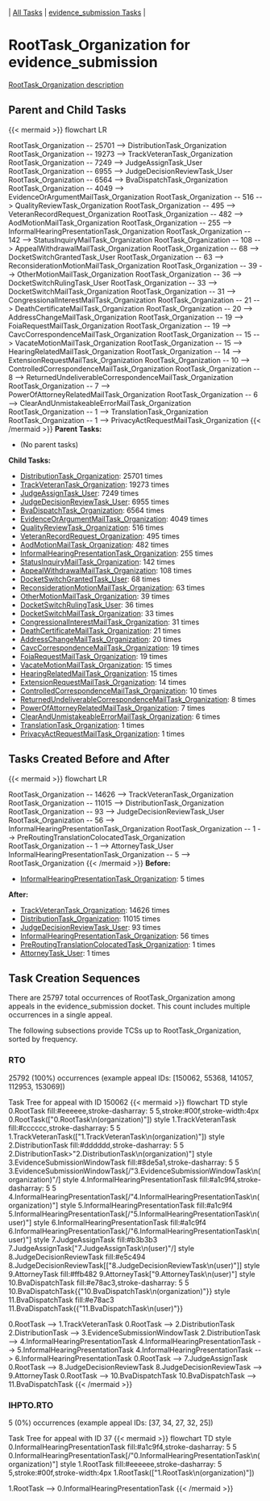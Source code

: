 ---
---
<!-- DO NOT EDIT THIS FILE.  This file is autogenerated. -->
| [All Tasks](../alltasks.md) | [evidence_submission Tasks](tasklist.md) |

# RootTask_Organization for evidence_submission

[RootTask_Organization description](../task_descr/RootTask_Organization.md)

## Parent and Child Tasks

{{< mermaid >}}
flowchart LR

RootTask_Organization -- 25701 --> DistributionTask_Organization
RootTask_Organization -- 19273 --> TrackVeteranTask_Organization
RootTask_Organization -- 7249 --> JudgeAssignTask_User
RootTask_Organization -- 6955 --> JudgeDecisionReviewTask_User
RootTask_Organization -- 6564 --> BvaDispatchTask_Organization
RootTask_Organization -- 4049 --> EvidenceOrArgumentMailTask_Organization
RootTask_Organization -- 516 --> QualityReviewTask_Organization
RootTask_Organization -- 495 --> VeteranRecordRequest_Organization
RootTask_Organization -- 482 --> AodMotionMailTask_Organization
RootTask_Organization -- 255 --> InformalHearingPresentationTask_Organization
RootTask_Organization -- 142 --> StatusInquiryMailTask_Organization
RootTask_Organization -- 108 --> AppealWithdrawalMailTask_Organization
RootTask_Organization -- 68 --> DocketSwitchGrantedTask_User
RootTask_Organization -- 63 --> ReconsiderationMotionMailTask_Organization
RootTask_Organization -- 39 --> OtherMotionMailTask_Organization
RootTask_Organization -- 36 --> DocketSwitchRulingTask_User
RootTask_Organization -- 33 --> DocketSwitchMailTask_Organization
RootTask_Organization -- 31 --> CongressionalInterestMailTask_Organization
RootTask_Organization -- 21 --> DeathCertificateMailTask_Organization
RootTask_Organization -- 20 --> AddressChangeMailTask_Organization
RootTask_Organization -- 19 --> FoiaRequestMailTask_Organization
RootTask_Organization -- 19 --> CavcCorrespondenceMailTask_Organization
RootTask_Organization -- 15 --> VacateMotionMailTask_Organization
RootTask_Organization -- 15 --> HearingRelatedMailTask_Organization
RootTask_Organization -- 14 --> ExtensionRequestMailTask_Organization
RootTask_Organization -- 10 --> ControlledCorrespondenceMailTask_Organization
RootTask_Organization -- 8 --> ReturnedUndeliverableCorrespondenceMailTask_Organization
RootTask_Organization -- 7 --> PowerOfAttorneyRelatedMailTask_Organization
RootTask_Organization -- 6 --> ClearAndUnmistakeableErrorMailTask_Organization
RootTask_Organization -- 1 --> TranslationTask_Organization
RootTask_Organization -- 1 --> PrivacyActRequestMailTask_Organization
{{< /mermaid >}}
**Parent Tasks:**

   * (No parent tasks)

**Child Tasks:**

   * [DistributionTask_Organization](DistributionTask_Organization.md): 25701 times
   * [TrackVeteranTask_Organization](TrackVeteranTask_Organization.md): 19273 times
   * [JudgeAssignTask_User](JudgeAssignTask_User.md): 7249 times
   * [JudgeDecisionReviewTask_User](JudgeDecisionReviewTask_User.md): 6955 times
   * [BvaDispatchTask_Organization](BvaDispatchTask_Organization.md): 6564 times
   * [EvidenceOrArgumentMailTask_Organization](EvidenceOrArgumentMailTask_Organization.md): 4049 times
   * [QualityReviewTask_Organization](QualityReviewTask_Organization.md): 516 times
   * [VeteranRecordRequest_Organization](VeteranRecordRequest_Organization.md): 495 times
   * [AodMotionMailTask_Organization](AodMotionMailTask_Organization.md): 482 times
   * [InformalHearingPresentationTask_Organization](InformalHearingPresentationTask_Organization.md): 255 times
   * [StatusInquiryMailTask_Organization](StatusInquiryMailTask_Organization.md): 142 times
   * [AppealWithdrawalMailTask_Organization](AppealWithdrawalMailTask_Organization.md): 108 times
   * [DocketSwitchGrantedTask_User](DocketSwitchGrantedTask_User.md): 68 times
   * [ReconsiderationMotionMailTask_Organization](ReconsiderationMotionMailTask_Organization.md): 63 times
   * [OtherMotionMailTask_Organization](OtherMotionMailTask_Organization.md): 39 times
   * [DocketSwitchRulingTask_User](DocketSwitchRulingTask_User.md): 36 times
   * [DocketSwitchMailTask_Organization](DocketSwitchMailTask_Organization.md): 33 times
   * [CongressionalInterestMailTask_Organization](CongressionalInterestMailTask_Organization.md): 31 times
   * [DeathCertificateMailTask_Organization](DeathCertificateMailTask_Organization.md): 21 times
   * [AddressChangeMailTask_Organization](AddressChangeMailTask_Organization.md): 20 times
   * [CavcCorrespondenceMailTask_Organization](CavcCorrespondenceMailTask_Organization.md): 19 times
   * [FoiaRequestMailTask_Organization](FoiaRequestMailTask_Organization.md): 19 times
   * [VacateMotionMailTask_Organization](VacateMotionMailTask_Organization.md): 15 times
   * [HearingRelatedMailTask_Organization](HearingRelatedMailTask_Organization.md): 15 times
   * [ExtensionRequestMailTask_Organization](ExtensionRequestMailTask_Organization.md): 14 times
   * [ControlledCorrespondenceMailTask_Organization](ControlledCorrespondenceMailTask_Organization.md): 10 times
   * [ReturnedUndeliverableCorrespondenceMailTask_Organization](ReturnedUndeliverableCorrespondenceMailTask_Organization.md): 8 times
   * [PowerOfAttorneyRelatedMailTask_Organization](PowerOfAttorneyRelatedMailTask_Organization.md): 7 times
   * [ClearAndUnmistakeableErrorMailTask_Organization](ClearAndUnmistakeableErrorMailTask_Organization.md): 6 times
   * [TranslationTask_Organization](TranslationTask_Organization.md): 1 times
   * [PrivacyActRequestMailTask_Organization](PrivacyActRequestMailTask_Organization.md): 1 times

## Tasks Created Before and After

{{< mermaid >}}
flowchart LR

RootTask_Organization -- 14626 --> TrackVeteranTask_Organization
RootTask_Organization -- 11015 --> DistributionTask_Organization
RootTask_Organization -- 93 --> JudgeDecisionReviewTask_User
RootTask_Organization -- 56 --> InformalHearingPresentationTask_Organization
RootTask_Organization -- 1 --> PreRoutingTranslationColocatedTask_Organization
RootTask_Organization -- 1 --> AttorneyTask_User
InformalHearingPresentationTask_Organization -- 5 --> RootTask_Organization
{{< /mermaid >}}
**Before:**

   * [InformalHearingPresentationTask_Organization](InformalHearingPresentationTask_Organization.md): 5 times

**After:**

   * [TrackVeteranTask_Organization](TrackVeteranTask_Organization.md): 14626 times
   * [DistributionTask_Organization](DistributionTask_Organization.md): 11015 times
   * [JudgeDecisionReviewTask_User](JudgeDecisionReviewTask_User.md): 93 times
   * [InformalHearingPresentationTask_Organization](InformalHearingPresentationTask_Organization.md): 56 times
   * [PreRoutingTranslationColocatedTask_Organization](PreRoutingTranslationColocatedTask_Organization.md): 1 times
   * [AttorneyTask_User](AttorneyTask_User.md): 1 times

## Task Creation Sequences

There are 25797 total occurrences of RootTask_Organization among appeals in the evidence_submission docket.  This count includes multiple occurrences in a single appeal.

The following subsections provide TCSs up to RootTask_Organization, sorted by frequency.

### RTO

25792 (100%) occurrences (example appeal IDs: [150062, 55368, 141057, 112953, 153069])

Task Tree for appeal with ID 150062
{{< mermaid >}}
flowchart TD
style 0.RootTask fill:#eeeeee,stroke-dasharray: 5 5,stroke:#00f,stroke-width:4px
  0.RootTask(["0.RootTask\n(organization)"])
style 1.TrackVeteranTask fill:#cccccc,stroke-dasharray: 5 5
  1.TrackVeteranTask(["1.TrackVeteranTask\n(organization)"])
style 2.DistributionTask fill:#dddddd,stroke-dasharray: 5 5
  2.DistributionTask>"2.DistributionTask\n(organization)"]
style 3.EvidenceSubmissionWindowTask fill:#8de5a1,stroke-dasharray: 5 5
  3.EvidenceSubmissionWindowTask[/"3.EvidenceSubmissionWindowTask\n(organization)"/]
style 4.InformalHearingPresentationTask fill:#a1c9f4,stroke-dasharray: 5 5
  4.InformalHearingPresentationTask[/"4.InformalHearingPresentationTask\n(organization)"\]
style 5.InformalHearingPresentationTask fill:#a1c9f4
  5.InformalHearingPresentationTask[/"5.InformalHearingPresentationTask\n(user)"\]
style 6.InformalHearingPresentationTask fill:#a1c9f4
  6.InformalHearingPresentationTask[/"6.InformalHearingPresentationTask\n(user)"\]
style 7.JudgeAssignTask fill:#b3b3b3
  7.JudgeAssignTask[\"7.JudgeAssignTask\n(user)"/]
style 8.JudgeDecisionReviewTask fill:#e5c494
  8.JudgeDecisionReviewTask[["8.JudgeDecisionReviewTask\n(user)"]]
style 9.AttorneyTask fill:#ffb482
  9.AttorneyTask["9.AttorneyTask\n(user)"]
style 10.BvaDispatchTask fill:#e78ac3,stroke-dasharray: 5 5
  10.BvaDispatchTask{{"10.BvaDispatchTask\n(organization)"}}
style 11.BvaDispatchTask fill:#e78ac3
  11.BvaDispatchTask{{"11.BvaDispatchTask\n(user)"}}

0.RootTask --> 1.TrackVeteranTask
0.RootTask --> 2.DistributionTask
2.DistributionTask --> 3.EvidenceSubmissionWindowTask
2.DistributionTask --> 4.InformalHearingPresentationTask
4.InformalHearingPresentationTask --> 5.InformalHearingPresentationTask
4.InformalHearingPresentationTask --> 6.InformalHearingPresentationTask
0.RootTask --> 7.JudgeAssignTask
0.RootTask --> 8.JudgeDecisionReviewTask
8.JudgeDecisionReviewTask --> 9.AttorneyTask
0.RootTask --> 10.BvaDispatchTask
10.BvaDispatchTask --> 11.BvaDispatchTask
{{< /mermaid >}}


### IHPTO.RTO

5 (0%) occurrences (example appeal IDs: [37, 34, 27, 32, 25])

Task Tree for appeal with ID 37
{{< mermaid >}}
flowchart TD
style 0.InformalHearingPresentationTask fill:#a1c9f4,stroke-dasharray: 5 5
  0.InformalHearingPresentationTask[/"0.InformalHearingPresentationTask\n(organization)"\]
style 1.RootTask fill:#eeeeee,stroke-dasharray: 5 5,stroke:#00f,stroke-width:4px
  1.RootTask(["1.RootTask\n(organization)"])

1.RootTask --> 0.InformalHearingPresentationTask
{{< /mermaid >}}


